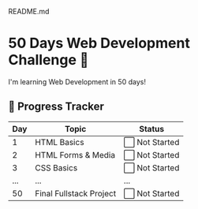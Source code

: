 README.md 
# 50 Days Web Development Challenge 🚀

I'm learning Web Development in 50 days!

## 📅 Progress Tracker

| Day | Topic                         | Status |
|-----|-------------------------------|--------|
| 1   | HTML Basics                   | ⬜ Not Started |
| 2   | HTML Forms & Media            | ⬜ Not Started |
| 3   | CSS Basics                    | ⬜ Not Started |
| ... | ...                           | ...    |
| 50  | Final Fullstack Project       | ⬜ Not Started |
